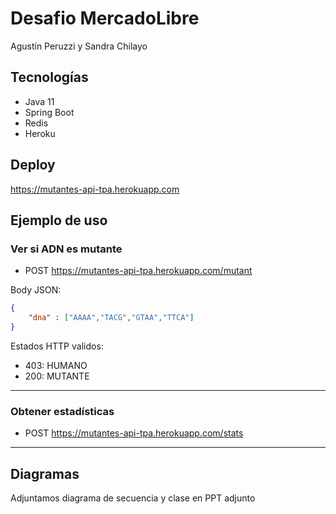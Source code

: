 # Desafio MercadoLibre
Agustín Peruzzi y Sandra Chilayo

## Tecnologías
- Java 11
- Spring Boot
- Redis
- Heroku

## Deploy
https://mutantes-api-tpa.herokuapp.com

## Ejemplo de uso

### Ver si ADN es mutante

- POST https://mutantes-api-tpa.herokuapp.com/mutant

Body JSON:
```json
{    
    "dna" : ["AAAA","TACG","GTAA","TTCA"]
}
```

Estados HTTP validos:
- 403: HUMANO
- 200: MUTANTE

***

### Obtener estadísticas

- POST https://mutantes-api-tpa.herokuapp.com/stats

***

## Diagramas

Adjuntamos diagrama de secuencia y clase en PPT adjunto
